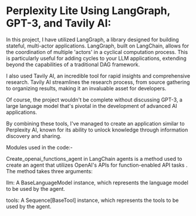 # Perplexity Lite Using LangGraph, GPT-3, and Tavily AI:

In this project, I have utilized LangGraph, a library designed for building stateful, multi-actor applications. LangGraph, built on LangChain, allows for the coordination of multiple 'actors' in a cyclical computation process. This is particularly useful for adding cycles to your LLM applications, extending beyond the capabilities of a traditional DAG framework.

I also used Tavily AI, an incredible tool for rapid insights and comprehensive research. Tavily AI streamlines the research process, from source gathering to organizing results, making it an invaluable asset for developers.

Of course, the project wouldn't be complete without discussing GPT-3, a large language model that's pivotal in the development of advanced AI applications.

By combining these tools, I've managed to create an application similar to Perplexity AI, known for its ability to unlock knowledge through information discovery and sharing.

Modules used in the code:-

Create_openai_functions_agent in LangChain agents is a method used to create an agent that utilizes OpenAI's APIs for function-enabled API tasks . 
The method takes three arguments: 

llm: A BaseLanguageModel instance, which represents the language model to be used by the agent. 

tools: A Sequence[BaseTool] instance, which represents the tools to be used by the agent.
